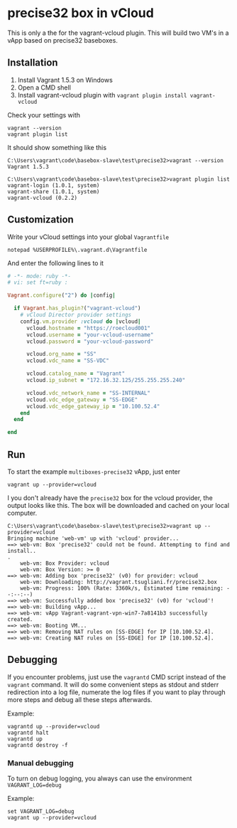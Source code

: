 # precise32 box in vCloud
This is only a the for the vagrant-vcloud plugin. This will build two VM's in a vApp based on precise32 baseboxes.

## Installation
1. Install Vagrant 1.5.3 on Windows
2. Open a CMD shell
3. Install vagrant-vcloud plugin with `vagrant plugin install vagrant-vcloud`

Check your settings with

```
vagrant --version
vagrant plugin list
```

It should show something like this

```
C:\Users\vagrant\code\basebox-slave\test\precise32>vagrant --version
Vagrant 1.5.3

C:\Users\vagrant\code\basebox-slave\test\precise32>vagrant plugin list
vagrant-login (1.0.1, system)
vagrant-share (1.0.1, system)
vagrant-vcloud (0.2.2)
```


## Customization
Write your vCloud settings into your global `Vagrantfile`

```
notepad %USERPROFILE%\.vagrant.d\Vagrantfile
```

And enter the following lines to it

```ruby
# -*- mode: ruby -*-
# vi: set ft=ruby :

Vagrant.configure("2") do |config|

  if Vagrant.has_plugin?("vagrant-vcloud")
    # vCloud Director provider settings
    config.vm.provider :vcloud do |vcloud|
      vcloud.hostname = "https://roecloud001"
      vcloud.username = "your-vcloud-username"
      vcloud.password = "your-vcloud-password"

      vcloud.org_name = "SS"
      vcloud.vdc_name = "SS-VDC"

      vcloud.catalog_name = "Vagrant"
      vcloud.ip_subnet = "172.16.32.125/255.255.255.240"

      vcloud.vdc_network_name = "SS-INTERNAL"
      vcloud.vdc_edge_gateway = "SS-EDGE"
      vcloud.vdc_edge_gateway_ip = "10.100.52.4"
    end
  end

end
```


## Run
To start the example `multiboxes-precise32` vApp, just enter

```
vagrant up --provider=vcloud
```

I you don't already have the `precise32` box for the vcloud provider, the output looks like this.
The box will be downloaded and cached on your local computer.

```
C:\Users\vagrant\code\basebox-slave\test\precise32>vagrant up --provider=vcloud
Bringing machine 'web-vm' up with 'vcloud' provider...
==> web-vm: Box 'precise32' could not be found. Attempting to find and install..
.
    web-vm: Box Provider: vcloud
    web-vm: Box Version: >= 0
==> web-vm: Adding box 'precise32' (v0) for provider: vcloud
    web-vm: Downloading: http://vagrant.tsugliani.fr/precise32.box
    web-vm: Progress: 100% (Rate: 3360k/s, Estimated time remaining: --:--:--)
==> web-vm: Successfully added box 'precise32' (v0) for 'vcloud'!
==> web-vm: Building vApp...
==> web-vm: vApp Vagrant-vagrant-vpn-win7-7a8141b3 successfully created.
==> web-vm: Booting VM...
==> web-vm: Removing NAT rules on [SS-EDGE] for IP [10.100.52.4].
==> web-vm: Creating NAT rules on [SS-EDGE] for IP [10.100.52.4].
```


## Debugging
If you encounter problems, just use the `vagrantd` CMD script instead of the `vagrant` command. It will
do some convenient steps as stdout and stderr redirection into a log file, numerate the log files if
you want to play through more steps and debug all these steps afterwards.

Example:

```
vagrantd up --provider=vcloud
vagrantd halt
vagrantd up
vagrantd destroy -f
```

### Manual debugging
To turn on debug logging, you always can use the environment `VAGRANT_LOG=debug`

Example:

```
set VAGRANT_LOG=debug
vagrant up --provider=vcloud
```
